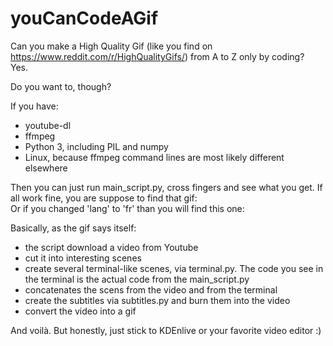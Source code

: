 # youCanCodeAGif
Can you make a High Quality Gif (like you find on https://www.reddit.com/r/HighQualityGifs/) from A to Z only by coding?  
Yes.

Do you want to, though?  

If you have:  
- youtube-dl
- ffmpeg
- Python 3, including PIL and numpy
- Linux, because ffmpeg command lines are most likely different elsewhere

Then you can just run main_script.py, cross fingers and see what you get.
If all work fine, you are suppose to find that gif:  
Or if you changed 'lang' to 'fr' than you will find this one:  

Basically, as the gif says itself:
- the script download a video from Youtube
- cut it into interesting scenes
- create several terminal-like scenes, via terminal.py. The code you see in the terminal is the actual code from the main_script.py
- concatenates the scens from the video and from the terminal
- create the subtitles via subtitles.py and burn them into the video
- convert the video into a gif

And voilà.
But honestly, just stick to KDEnlive or your favorite video editor :)

